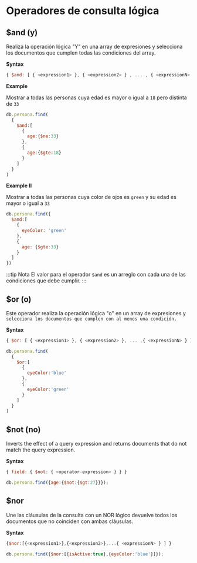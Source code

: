 # Operadores de consulta lógica 

## $and (y)

Realiza la operación lógica "Y" en una array de expresiones y selecciona los documentos que cumplen todas las condiciones del array.

**Syntax**
```js 
{ $and: [ { <expression1> }, { <expression2> } , ... , { <expressionN> } ] }
``` 
**Example**

Mostrar a todas las personas cuya edad es mayor o igual a `18` pero distinta de `33`

```js
db.persona.find(
  {
    $and:[
      {
        age:{$ne:33}
      },
      {
        age:{$gte:18}
      }
    ]
  }
)
```

**Example II**

Mostrar a todas las personas cuya color de ojos es `green` y su edad es mayor o igual a `33` 

```js  
db.persona.find({
  $and:[
    {
      eyeColor: 'green'
    },
    {
      age: {$gte:33}
    }
  ]
})
``` 
:::tip Nota
El valor para el operador `$and` es un arreglo con cada una de las condiciones que
debe cumplir.
::: 

## $or (o)

Este operador realiza la operación lógica "o" en un array de expresiones y `selecciona los
documentos que cumplen con al menos una condición.`

**Syntax** 

```js
{ $or: [ { <expression1> }, { <expression2> }, ... ,{ <expressionN> } ] }
``` 
```js
db.persona.find(
  {
    $or:[
      {
        eyeColor:'blue'
      },
      {
        eyeColor:'green'
      }
    ]
  }
)
```
## $not (no)

Inverts the effect of a query expression and returns documents that do not
match the query expression.

**Syntax**

```js
{ field: { $not: { <operator-expression> } } }
```

```js
db.persona.find({age:{$not:{$gt:27}}});
```
## $nor

Une las cláusulas de la consulta con un NOR lógico devuelve todos los
documentos que no coinciden con ambas cláusulas.

**Syntax**

```js
{$nor:[{<expression1>},{<expression2>},...{ <expressionN> } ] }
```
```js
db.persona.find({$nor:[{isActive:true},{eyeColor:'blue'}]});
```

